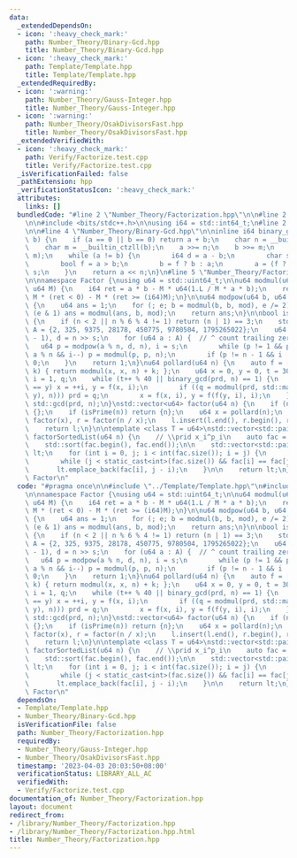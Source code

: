 ```yaml
---
data:
  _extendedDependsOn:
  - icon: ':heavy_check_mark:'
    path: Number_Theory/Binary-Gcd.hpp
    title: Number_Theory/Binary-Gcd.hpp
  - icon: ':heavy_check_mark:'
    path: Template/Template.hpp
    title: Template/Template.hpp
  _extendedRequiredBy:
  - icon: ':warning:'
    path: Number_Theory/Gauss-Integer.hpp
    title: Number_Theory/Gauss-Integer.hpp
  - icon: ':warning:'
    path: Number_Theory/OsakDivisorsFast.hpp
    title: Number_Theory/OsakDivisorsFast.hpp
  _extendedVerifiedWith:
  - icon: ':heavy_check_mark:'
    path: Verify/Factorize.test.cpp
    title: Verify/Factorize.test.cpp
  _isVerificationFailed: false
  _pathExtension: hpp
  _verificationStatusIcon: ':heavy_check_mark:'
  attributes:
    links: []
  bundledCode: "#line 2 \"Number_Theory/Factorization.hpp\"\n\n#line 2 \"Template/Template.hpp\"\
    \n\n#include <bits/stdc++.h>\n\nusing i64 = std::int64_t;\n#line 2 \"Number_Theory/Binary-Gcd.hpp\"\
    \n\n#line 4 \"Number_Theory/Binary-Gcd.hpp\"\n\ninline i64 binary_gcd(i64 a, i64\
    \ b) {\n    if (a == 0 || b == 0) return a + b;\n    char n = __builtin_ctzll(a);\n\
    \    char m = __builtin_ctzll(b);\n    a >>= n;\n    b >>= m;\n    n = std::min(n,\
    \ m);\n    while (a != b) {\n        i64 d = a - b;\n        char s = __builtin_ctzll(d);\n\
    \        bool f = a > b;\n        b = f ? b : a;\n        a = (f ? d : -d) >>\
    \ s;\n    }\n    return a << n;\n}\n#line 5 \"Number_Theory/Factorization.hpp\"\
    \n\nnamespace Factor {\nusing u64 = std::uint64_t;\n\nu64 modmul(u64 a, u64 b,\
    \ u64 M) {\n    i64 ret = a * b - M * u64(1.L / M * a * b);\n    return ret +\
    \ M * (ret < 0) - M * (ret >= (i64)M);\n}\n\nu64 modpow(u64 b, u64 e, u64 mod)\
    \ {\n    u64 ans = 1;\n    for (; e; b = modmul(b, b, mod), e /= 2)\n        if\
    \ (e & 1) ans = modmul(ans, b, mod);\n    return ans;\n}\n\nbool isPrime(u64 n)\
    \ {\n    if (n < 2 || n % 6 % 4 != 1) return (n | 1) == 3;\n    std::vector<u64>\
    \ A = {2, 325, 9375, 28178, 450775, 9780504, 1795265022};\n    u64 s = __builtin_ctzll(n\
    \ - 1), d = n >> s;\n    for (u64 a : A) {  // ^ count trailing zeroes\n     \
    \   u64 p = modpow(a % n, d, n), i = s;\n        while (p != 1 && p != n - 1 &&\
    \ a % n && i--) p = modmul(p, p, n);\n        if (p != n - 1 && i != s) return\
    \ 0;\n    }\n    return 1;\n}\nu64 pollard(u64 n) {\n    auto f = [n](u64 x, u64\
    \ k) { return modmul(x, x, n) + k; };\n    u64 x = 0, y = 0, t = 30, prd = 2,\
    \ i = 1, q;\n    while (t++ % 40 || binary_gcd(prd, n) == 1) {\n        if (x\
    \ == y) x = ++i, y = f(x, i);\n        if ((q = modmul(prd, std::max(x, y) - std::min(x,\
    \ y), n))) prd = q;\n        x = f(x, i), y = f(f(y, i), i);\n    }\n    return\
    \ std::gcd(prd, n);\n}\nstd::vector<u64> factor(u64 n) {\n    if (n == 1) return\
    \ {};\n    if (isPrime(n)) return {n};\n    u64 x = pollard(n);\n    auto l =\
    \ factor(x), r = factor(n / x);\n    l.insert(l.end(), r.begin(), r.end());\n\
    \    return l;\n}\n\ntemplate <class T = u64>\nstd::vector<std::pair<T, int>>\
    \ factorSortedList(u64 n) {\n    // \\prid x_i^p_i\n    auto fac = factor(n);\n\
    \    std::sort(fac.begin(), fac.end());\n\n    std::vector<std::pair<T, int>>\
    \ lt;\n    for (int i = 0, j; i < int(fac.size()); i = j) {\n        j = i;\n\
    \        while (j < static_cast<int>(fac.size()) && fac[i] == fac[j]) j++;\n \
    \       lt.emplace_back(fac[i], j - i);\n    }\n\n    return lt;\n}\n}  // namespace\
    \ Factor\n"
  code: "#pragma once\n\n#include \"../Template/Template.hpp\"\n#include \"Binary-Gcd.hpp\"\
    \n\nnamespace Factor {\nusing u64 = std::uint64_t;\n\nu64 modmul(u64 a, u64 b,\
    \ u64 M) {\n    i64 ret = a * b - M * u64(1.L / M * a * b);\n    return ret +\
    \ M * (ret < 0) - M * (ret >= (i64)M);\n}\n\nu64 modpow(u64 b, u64 e, u64 mod)\
    \ {\n    u64 ans = 1;\n    for (; e; b = modmul(b, b, mod), e /= 2)\n        if\
    \ (e & 1) ans = modmul(ans, b, mod);\n    return ans;\n}\n\nbool isPrime(u64 n)\
    \ {\n    if (n < 2 || n % 6 % 4 != 1) return (n | 1) == 3;\n    std::vector<u64>\
    \ A = {2, 325, 9375, 28178, 450775, 9780504, 1795265022};\n    u64 s = __builtin_ctzll(n\
    \ - 1), d = n >> s;\n    for (u64 a : A) {  // ^ count trailing zeroes\n     \
    \   u64 p = modpow(a % n, d, n), i = s;\n        while (p != 1 && p != n - 1 &&\
    \ a % n && i--) p = modmul(p, p, n);\n        if (p != n - 1 && i != s) return\
    \ 0;\n    }\n    return 1;\n}\nu64 pollard(u64 n) {\n    auto f = [n](u64 x, u64\
    \ k) { return modmul(x, x, n) + k; };\n    u64 x = 0, y = 0, t = 30, prd = 2,\
    \ i = 1, q;\n    while (t++ % 40 || binary_gcd(prd, n) == 1) {\n        if (x\
    \ == y) x = ++i, y = f(x, i);\n        if ((q = modmul(prd, std::max(x, y) - std::min(x,\
    \ y), n))) prd = q;\n        x = f(x, i), y = f(f(y, i), i);\n    }\n    return\
    \ std::gcd(prd, n);\n}\nstd::vector<u64> factor(u64 n) {\n    if (n == 1) return\
    \ {};\n    if (isPrime(n)) return {n};\n    u64 x = pollard(n);\n    auto l =\
    \ factor(x), r = factor(n / x);\n    l.insert(l.end(), r.begin(), r.end());\n\
    \    return l;\n}\n\ntemplate <class T = u64>\nstd::vector<std::pair<T, int>>\
    \ factorSortedList(u64 n) {\n    // \\prid x_i^p_i\n    auto fac = factor(n);\n\
    \    std::sort(fac.begin(), fac.end());\n\n    std::vector<std::pair<T, int>>\
    \ lt;\n    for (int i = 0, j; i < int(fac.size()); i = j) {\n        j = i;\n\
    \        while (j < static_cast<int>(fac.size()) && fac[i] == fac[j]) j++;\n \
    \       lt.emplace_back(fac[i], j - i);\n    }\n\n    return lt;\n}\n}  // namespace\
    \ Factor\n"
  dependsOn:
  - Template/Template.hpp
  - Number_Theory/Binary-Gcd.hpp
  isVerificationFile: false
  path: Number_Theory/Factorization.hpp
  requiredBy:
  - Number_Theory/Gauss-Integer.hpp
  - Number_Theory/OsakDivisorsFast.hpp
  timestamp: '2023-04-03 20:03:50+08:00'
  verificationStatus: LIBRARY_ALL_AC
  verifiedWith:
  - Verify/Factorize.test.cpp
documentation_of: Number_Theory/Factorization.hpp
layout: document
redirect_from:
- /library/Number_Theory/Factorization.hpp
- /library/Number_Theory/Factorization.hpp.html
title: Number_Theory/Factorization.hpp
---
```

